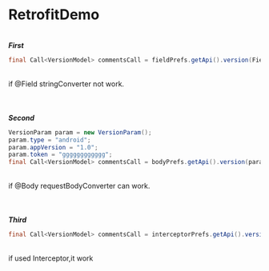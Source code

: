 # RetrofitDemo

<br>***First***
``` Java
final Call<VersionModel> commentsCall = fieldPrefs.getApi().version(FieldService.ANDROID_DEVICE, BuildConfig.VERSION_NAME, "dddddddddddddd");
```
<br>if @Field stringConverter not work.
<br>
<br>
<br>
<br>***Second***
``` Java
VersionParam param = new VersionParam();
param.type = "android";
param.appVersion = "1.0";
param.token = "gggggggggggg";
final Call<VersionModel> commentsCall = bodyPrefs.getApi().version(param);
```
<br>if @Body requestBodyConverter can work.
<br>
<br>
<br>
<br>***Third***
<br>
``` Java
final Call<VersionModel> commentsCall = interceptorPrefs.getApi().version(InterceptorService.ANDROID_DEVICE, BuildConfig.VERSION_NAME, "gggggggggggg");
```
<br>if used Interceptor,it work

